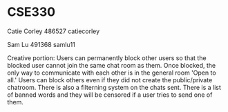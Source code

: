 # CSE330
Catie Corley 486527 catiecorley

Sam Lu 491368 samlu11

Creative portion: Users can permanently block other users so that the blocked user cannot join the same chat room as them. Once blocked, the only way to communicate with each other is in the general room 'Open to all.' Users can block others even if they did not create the public/private chatroom. 
There is also a filterning system on the chats sent. There is a list of banned words and they will be censored if a user tries to send one of them. 